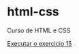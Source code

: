 # html-css
 Curso de HTML e CSS


<a href="https://joaosalvador87.github.io/html-css/exercicios/ex015/index.html">Executar o exercicio 15</a>